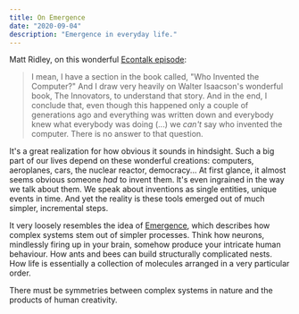 ```yaml
---
title: On Emergence
date: "2020-09-04"
description: "Emergence in everyday life."
---
```


Matt Ridley, on this wonderful [Econtalk episode](https://www.econtalk.org/matt-ridley-on-how-innovation-works/#audio-highlights):

> I mean, I have a section in the book called, "Who Invented the Computer?" And
> I draw very heavily on Walter Isaacson's wonderful book, The Innovators, to
> understand that story. And in the end, I conclude that, even though this
> happened only a couple of generations ago and everything was written down and
> everybody knew what everybody was doing (...) we *can't* say who invented the
> computer. There is no answer to that question.

It's a great realization for how obvious it sounds in hindsight. Such a big part
of our lives depend on these wonderful creations: computers, aeroplanes, cars,
the nuclear reactor, democracy... At first glance, it almost seems obvious
someone *had* to invent them. It's even ingrained in the way we talk about them.
We speak about inventions as single entities, unique events in time. And yet the
reality is these tools emerged out of much simpler, incremental steps.

It very loosely resembles the idea of
[Emergence](https://en.wikipedia.org/wiki/Emergence), which describes how
complex systems stem out of simpler processes. Think how neurons, mindlessly
firing up in your brain, somehow produce your intricate human behaviour. How
ants and bees can build structurally complicated nests. How life is essentially
a collection of molecules arranged in a very particular order.

There must be symmetries between complex systems in nature and the products of
human creativity.
